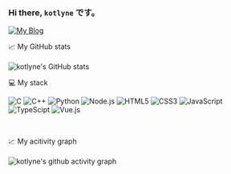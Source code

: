 ### Hi there, `kotlyne` です。
[![My Blog](https://img.shields.io/badge/Blog-FF5722?style=for-the-badge&logo=blogger&logoColor=white)](https://kotlyne.top/)

📈 My GitHub stats </br></br>
![kotlyne's GitHub stats](https://github-readme-stats.vercel.app/api?username=kotlyne&count_private=true&show_icons=true)


💻 My stack

![C](https://img.shields.io/badge/-C-a8b9cc?style=flat-square&logo=C&logoColor=fff)
![C++](https://img.shields.io/badge/-C%2b%2b-00599c?style=flat-square&logo=C%2b%2b&logoColor=fff)
![Python](https://img.shields.io/badge/-Python-3776ab?style=flat-square&logo=python&logoColor=fff)
![Node.js](https://img.shields.io/badge/-Node.js-339933?style=flat-square&logo=Node.js&logoColor=fff)
![HTML5](https://img.shields.io/badge/HTML5-%23E34F26.svg?style=flat-square&logo=html5&logoColor=white)
![CSS3](https://img.shields.io/badge/CSS3-%231572B6.svg?style=flat-square&logo=css3&logoColor=white)
![JavaScript](https://img.shields.io/badge/-JavaScript-f7df1e?style=flat-square&logo=JavaScript&labelColor=f7df1e&logoColor=000)
![TypeScipt](https://img.shields.io/badge/-TypeScipt-3178C6?style=flat-square&logo=TypeScript&logoColor=fff)
![Vue.js](https://img.shields.io/badge/-Vue.js-4FC08D?style=flat-square&logo=vue.js&logoColor=fff)

</br>

📈 My acitivity graph </br></br>
![kotlyne's github activity graph](https://activity-graph.herokuapp.com/graph?username=kotlyne&theme=nord)




<!--
**kotlyne/kotlyne** is a ✨ _special_ ✨ repository because its `README.md` (this file) appears on your GitHub profile.

Here are some ideas to get you started:

- 🔭 I’m currently working on ...
- 🌱 I’m currently learning ...
- 👯 I’m looking to collaborate on ...
- 🤔 I’m looking for help with ...
- 💬 Ask me about ...
- 📫 How to reach me: ...
- 😄 Pronouns: ...
- ⚡ Fun fact: ...
-->

